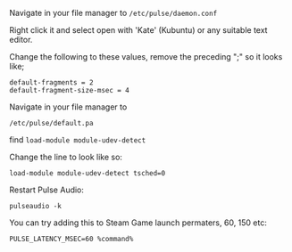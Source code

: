 
Navigate in your file manager to  `/etc/pulse/daemon.conf`

Right click it and select open with 'Kate' (Kubuntu) or any suitable text editor.

Change the following to these values, remove the preceding ";" so it looks like;
```
default-fragments = 2
default-fragment-size-msec = 4
```
Navigate in your file manager to

`/etc/pulse/default.pa`

find `load-module module-udev-detect`

Change the line to look like so:

`load-module module-udev-detect tsched=0`

Restart Pulse Audio:

`pulseaudio -k`

You can try adding this to Steam Game launch permaters, 60, 150 etc:

```
PULSE_LATENCY_MSEC=60 %command%
```